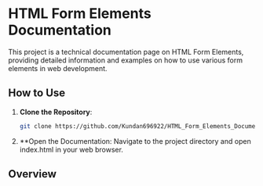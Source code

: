 # HTML Form Elements Documentation

This project is a technical documentation page on HTML Form Elements, providing detailed information and examples on how to use various form elements in web development.

## How to Use

1. **Clone the Repository**: 
   ```bash
   git clone https://github.com/Kundan696922/HTML_Form_Elements_Documentation.git
2. **Open the Documentation:
   Navigate to the project directory and open index.html in your web browser.

## Overview

